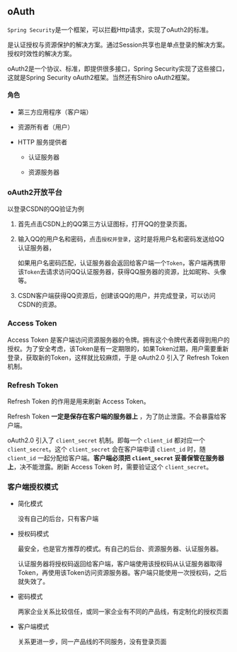 ## oAuth

`Spring Security`是一个框架，可以拦截Http请求，实现了oAuth2的标准。

是认证授权与资源保护的解决方案。通过Session共享也是单点登录的解决方案。授权时效性的解决方案。

oAuth2是一个协议、标准，即提供很多接口，Spring Security实现了这些接口，这就是Spring Security oAuth2框架。当然还有Shiro oAuth2框架。

#### 角色

+ 第三方应用程序（客户端）

+ 资源所有者（用户）

+ HTTP 服务提供者

  + 认证服务器

  + 资源服务器

### oAuth2开放平台

以登录CSDN的QQ验证为例

1. 首先点击CSDN上的QQ第三方认证图标，打开QQ的登录页面。

2. 输入QQ的用户名和密码，点击`授权并登录`，这时是将用户名和密码发送给QQ认证服务器，

   如果用户名密码匹配，认证服务器会返回给客户端一个`Token`，客户端再携带该`Token`去请求访问QQ认证服务器，获得QQ服务器的资源，比如昵称、头像等。

3. CSDN客户端获得QQ资源后，创建该QQ的用户，并完成登录，可以访问CSDN的资源。

### Access Token

Access Token 是客户端访问资源服务器的令牌。拥有这个令牌代表着得到用户的授权。为了安全考虑，该Token是有一定期限的，如果Token过期，用户需要重新登录，获取新的Token，这样就比较麻烦，于是 oAuth2.0 引入了 Refresh Token 机制。

### Refresh Token

Refresh Token 的作用是用来刷新 Access Token。

Refresh Token **一定是保存在客户端的服务器上** ，为了防止泄露。不会暴露给客户端。

oAuth2.0 引入了 `client_secret` 机制。即每一个 `client_id` 都对应一个 `client_secret`。这个 `client_secret` 会在客户端申请 `client_id` 时，随 `client_id` 一起分配给客户端。**客户端必须把 `client_secret` 妥善保管在服务器上**，决不能泄露。刷新 Access Token 时，需要验证这个 `client_secret`。

### 客户端授权模式

+ 简化模式 

  没有自己的后台，只有客户端

+ 授权码模式

  最安全，也是官方推荐的模式。有自己的后台、资源服务器、认证服务器。

  认证服务器将授权码返回给客户端，客户端使用该授权码从认证服务器取得Token，再使用该Token访问资源服务器。客户端只能使用一次授权码，之后就失效了。

+ 密码模式

  两家企业关系比较信任，或同一家企业有不同的产品线，有定制化的授权页面

+ 客户端模式

  关系更进一步，同一产品线的不同服务，没有登录页面
